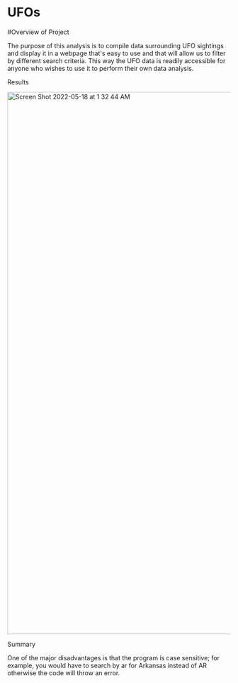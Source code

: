 # UFOs

#Overview of Project

The purpose of this analysis is to compile data surrounding UFO sightings and display it in a webpage that's easy to use and that will allow us to filter by different search criteria. This way the UFO data is readily accessible for anyone who wishes to use it to perform their own data analysis.

Results

<img width="1223" alt="Screen Shot 2022-05-18 at 1 32 44 AM" src="https://user-images.githubusercontent.com/99847786/168964300-3b9d7d26-11c3-46ff-a37a-3d08de5119fb.png">


Summary

One of the major disadvantages is that the program is case sensitive; for example, you would have to search by ar for Arkansas instead of AR otherwise the code will throw an error. 
